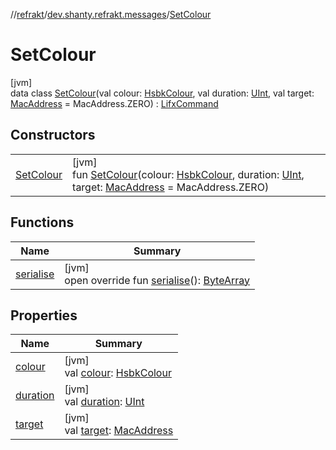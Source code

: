 //[refrakt](../../../index.md)/[dev.shanty.refrakt.messages](../index.md)/[SetColour](index.md)

# SetColour

[jvm]\
data class [SetColour](index.md)(val colour: [HsbkColour](../../dev.shanty.refrakt.models/-hsbk-colour/index.md), val duration: [UInt](https://kotlinlang.org/api/latest/jvm/stdlib/kotlin/-u-int/index.html), val target: [MacAddress](../../dev.shanty.refrakt/-mac-address/index.md) = MacAddress.ZERO) : [LifxCommand](../-lifx-command/index.md)

## Constructors

| | |
|---|---|
| [SetColour](-set-colour.md) | [jvm]<br>fun [SetColour](-set-colour.md)(colour: [HsbkColour](../../dev.shanty.refrakt.models/-hsbk-colour/index.md), duration: [UInt](https://kotlinlang.org/api/latest/jvm/stdlib/kotlin/-u-int/index.html), target: [MacAddress](../../dev.shanty.refrakt/-mac-address/index.md) = MacAddress.ZERO) |

## Functions

| Name | Summary |
|---|---|
| [serialise](serialise.md) | [jvm]<br>open override fun [serialise](serialise.md)(): [ByteArray](https://kotlinlang.org/api/latest/jvm/stdlib/kotlin/-byte-array/index.html) |

## Properties

| Name | Summary |
|---|---|
| [colour](colour.md) | [jvm]<br>val [colour](colour.md): [HsbkColour](../../dev.shanty.refrakt.models/-hsbk-colour/index.md) |
| [duration](duration.md) | [jvm]<br>val [duration](duration.md): [UInt](https://kotlinlang.org/api/latest/jvm/stdlib/kotlin/-u-int/index.html) |
| [target](target.md) | [jvm]<br>val [target](target.md): [MacAddress](../../dev.shanty.refrakt/-mac-address/index.md) |
